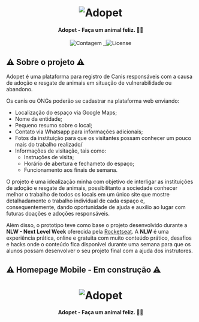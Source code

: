 <h1 align="center">
    <img alt="Adopet" title="#Adopet" src="https://i.imgur.com/BRUgfSi.png" />
</h1>

<h4 align="center"> 
	Adopet - Faça um animal feliz.  🐶🐱
</h4>


<p align="center">
  <img alt="Contagem" src="https://img.shields.io/badge/Language-3-brightgreen">

  	
  <a href="https://www.linkedin.com/in/jackson10/">
    <img alt="" src="https://img.shields.io/badge/Linkedin-Jackson-blue">
  </a>

  <a href="https://twitter.com/jjacksoon1">
    <img alt="" src="https://img.shields.io/twitter/url?style=social&url=https%3A%2F%2Ftwitter.com%2Fjjacksoon1">
  </a>
	
  <img alt="License" src="https://img.shields.io/github/license/jjacksoon/NLW?style=plastic">
   <a href="https://github.com/jjacksoon/NLW/blob/master/LICENSE"></a>

</p>


## ⚠ Sobre o projeto ⚠

Adopet é uma plataforma  para registro de Canis responsáveis com a causa de adoção e resgate de animais em situação de vulnerabilidade ou abandono.


Os canis ou ONGs poderão se cadastrar na plataforma web enviando:
- Localização do espaço via Google Maps;
- Nome da entidade;
- Pequeno resumo sobre o local;
- Contato via Whatsapp para informações adicionais; 
- Fotos da instituição para que os visitantes possam conhecer um pouco mais do trabalho realizado/
- Informações de visitação, tais como:
  - Instruções de visita;
  - Horário de abertura e fechameto do espaço;
  - Funcionamento aos finais de semana.

O projeto é uma idealização minha com objetivo de interligar as instituições de adoção e resgate de animais, possibilitanto a sociedade conhecer melhor o trabalho de todos os locais
em um único site que mostre detalhadamente o trabalho individual de cada espaço e, consequentemente, dando oportunidade de ajuda e auxílio ao lugar com futuras doações e adoções responsáveis.

Além disso, o prototipo teve como base o projeto desenvolvido durante a **NLW - Next Level Week** oferecida pela [Rocketseat](https://rocketseat.com.br). A **NLW** é uma experiência prática, online e gratuita com muito conteúdo prático, desafios e hacks onde o conteúdo fica disponível durante uma semana para que os alunos possam desenvolver o seu projeto final com a ajuda dos instrutores.


## ⚠ Homepage Mobile - Em construção ⚠

<h1 align="center">
    <img alt="Adopet" title="#Adopet" src="https://i.imgur.com/HsABm9N.png" />
</h1>

<h4 align="center"> 
	Adopet - Faça um animal feliz.  🐶🐱
</h4>
